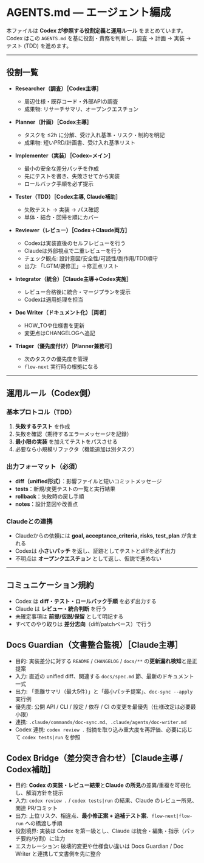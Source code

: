 # AGENTS.md — エージェント編成

本ファイルは **Codex が参照する役割定義と運用ルール** をまとめています。
Codex はこの `AGENTS.md` を基に役割・責務を判断し、調査 → 計画 → 実装 → テスト (TDD) を進めます。

---

## 役割一覧

- **Researcher（調査）［Codex主導］**
  - 周辺仕様・既存コード・外部APIの調査
  - 成果物: リサーチサマリ、オープンクエスチョン

- **Planner（計画）［Codex主導］**
  - タスクを ≤2h に分解、受け入れ基準・リスク・制約を明記
  - 成果物: 短いPRD/計画書、受け入れ基準リスト

- **Implementer（実装）［Codex=メイン］**
  - 最小の安全な差分パッチを作成
  - 先にテストを書き、失敗させてから実装
  - ロールバック手順を必ず提示

- **Tester（TDD）［Codex主導, Claude補助］**
  - 失敗テスト → 実装 → パス確認
  - 単体・結合・回帰を順にカバー

- **Reviewer（レビュー）［Codex＋Claude両方］**
  - Codexは実装直後のセルフレビューを行う
  - Claudeは外部視点で二重レビューを行う
  - チェック観点: 設計意図/安全性/可読性/副作用/TDD順守
  - 出力: 「LGTM/要修正」＋修正点リスト

- **Integrator（統合）［Claude主導→Codex実施］**
  - レビュー合格後に統合・マージプランを提示
  - Codexは適用処理を担当

- **Doc Writer（ドキュメント化）［両者］**
  - HOW_TOや仕様書を更新
  - 変更点はCHANGELOGへ追記

- **Triager（優先度付け）［Planner兼務可］**
  - 次のタスクの優先度を管理
  - `flow-next` 実行時の根拠になる

---

## 運用ルール（Codex側）

### 基本プロトコル（TDD）

1. **失敗するテスト** を作成
2. 失敗を確認（期待するエラーメッセージを記録）
3. **最小限の実装** を加えてテストをパスさせる
4. 必要なら小規模リファクタ（機能追加は別タスク）

### 出力フォーマット（必須）

- **diff（unified形式）**：影響ファイルと短いコミットメッセージ
- **tests**：新規/変更テストの一覧と実行結果
- **rollback**：失敗時の戻し手順
- **notes**：設計意図や改善点

### Claudeとの連携

- Claudeからの依頼には **goal, acceptance_criteria, risks, test_plan** が含まれる
- Codexは **小さいパッチ** を返し、証跡としてテストとdiffを必ず出力
- 不明点は **オープンクエスチョン** として返し、仮説で進めない

---

## コミュニケーション規約

- Codex は **diff・テスト・ロールバック手順** を必ず出力する
- Claude は **レビュー・統合判断** を行う
- 未確定事項は **前提/仮説/保留** として明記する
- すべてのやり取りは **差分志向**（diff/patchベース）で行う

## Docs Guardian（文書整合監視）［Claude主導］

- 目的: 実装差分に対する `README` / `CHANGELOG` / `docs/**` の**更新漏れ検知**と是正提案
- 入力: 直近の unified diff、関連する `docs/spec.md` 節、最新のドキュメント一式
- 出力: 「乖離サマリ（最大5件）」と「最小パッチ提案」、`doc-sync --apply` 実行例
- 優先度: 公開 API / CLI / 設定 / 依存 / CI の変更を最優先（仕様改定は必要最小限）
- 連携: `.claude/commands/doc-sync.md`、`.claude/agents/doc-writer.md`
- Codex 連携: `codex review .` 指摘を取り込み重大度を再評価、必要に応じて `codex tests|run` を参照

## Codex Bridge（差分突き合わせ）［Claude主導 / Codex補助］

- 目的: **Codex の実装・レビュー結果**と**Claude の所見**の差異/重複を可視化し、解消方針を提示
- 入力: `codex review .` / `codex tests|run` の結果、Claude のレビュー所見、関連 PR/コミット
- 出力: 上位リスク、相違点、**最小修正案 + 追補テスト案**、`flow-next|flow-run` への橋渡し手順
- 役割境界: 実装は Codex を第一級とし、Claude は統合・編集・指示（パッチ要約/分割）に注力
- エスカレーション: 破壊的変更や仕様食い違いは Docs Guardian / Doc Writer と連携して文書側を先に整合
